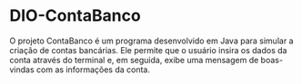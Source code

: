 # DIO-ContaBanco

O projeto ContaBanco é um programa desenvolvido em Java para simular a criação de contas bancárias. Ele permite que o usuário insira os dados da conta através do terminal e, em seguida, exibe uma mensagem de boas-vindas com as informações da conta.
